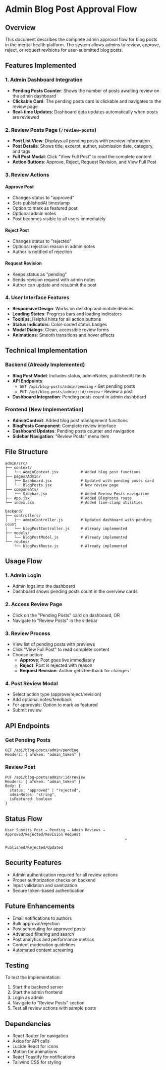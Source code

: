 # Admin Blog Post Approval Flow

## Overview

This document describes the complete admin approval flow for blog posts in the mental health platform. The system allows admins to review, approve, reject, or request revisions for user-submitted blog posts.

## Features Implemented

### 1. Admin Dashboard Integration

- **Pending Posts Counter**: Shows the number of posts awaiting review on the admin dashboard
- **Clickable Card**: The pending posts card is clickable and navigates to the review page
- **Real-time Updates**: Dashboard data updates automatically when posts are reviewed

### 2. Review Posts Page (`/review-posts`)

- **Post List View**: Displays all pending posts with preview information
- **Post Details**: Shows title, excerpt, author, submission date, category, and tags
- **Full Post Modal**: Click "View Full Post" to read the complete content
- **Action Buttons**: Approve, Reject, Request Revision, and View Full Post

### 3. Review Actions

#### Approve Post

- Changes status to "approved"
- Sets publishedAt timestamp
- Option to mark as featured post
- Optional admin notes
- Post becomes visible to all users immediately

#### Reject Post

- Changes status to "rejected"
- Optional rejection reason in admin notes
- Author is notified of rejection

#### Request Revision

- Keeps status as "pending"
- Sends revision request with admin notes
- Author can update and resubmit the post

### 4. User Interface Features

- **Responsive Design**: Works on desktop and mobile devices
- **Loading States**: Progress bars and loading indicators
- **Tooltips**: Helpful hints for all action buttons
- **Status Indicators**: Color-coded status badges
- **Modal Dialogs**: Clean, accessible review forms
- **Animations**: Smooth transitions and hover effects

## Technical Implementation

### Backend (Already Implemented)

- **Blog Post Model**: Includes status, adminNotes, publishedAt fields
- **API Endpoints**:
  - `GET /api/blog-posts/admin/pending` - Get pending posts
  - `PUT /api/blog-posts/admin/:id/review` - Review a post
- **Dashboard Integration**: Pending posts count in admin dashboard

### Frontend (New Implementation)

- **AdminContext**: Added blog post management functions
- **BlogPosts Component**: Complete review interface
- **Dashboard Updates**: Pending posts counter and navigation
- **Sidebar Navigation**: "Review Posts" menu item

## File Structure

```
admin/src/
├── context/
│   └── AdminContext.jsx          # Added blog post functions
├── pages/Admin/
│   ├── Dashboard.jsx             # Updated with pending posts card
│   └── BlogPosts.jsx             # New review page
├── components/
│   └── Sidebar.jsx               # Added Review Posts navigation
├── App.jsx                       # Added BlogPosts route
└── index.css                     # Added line-clamp utilities

backend/
├── controllers/
│   ├── adminController.js        # Updated dashboard with pending count
│   └── blogPostController.js     # Already implemented
├── models/
│   └── blogPostModel.js          # Already implemented
└── routes/
    └── blogPostRoute.js          # Already implemented
```

## Usage Flow

### 1. Admin Login

- Admin logs into the dashboard
- Dashboard shows pending posts count in the overview cards

### 2. Access Review Page

- Click on the "Pending Posts" card on dashboard, OR
- Navigate to "Review Posts" in the sidebar

### 3. Review Process

- View list of pending posts with previews
- Click "View Full Post" to read complete content
- Choose action:
  - **Approve**: Post goes live immediately
  - **Reject**: Post is rejected with reason
  - **Request Revision**: Author gets feedback for changes

### 4. Post Review Modal

- Select action type (approve/reject/revision)
- Add optional notes/feedback
- For approvals: Option to mark as featured
- Submit review

## API Endpoints

### Get Pending Posts

```http
GET /api/blog-posts/admin/pending
Headers: { aToken: "admin_token" }
```

### Review Post

```http
PUT /api/blog-posts/admin/:id/review
Headers: { aToken: "admin_token" }
Body: {
  status: "approved" | "rejected",
  adminNotes: "string",
  isFeatured: boolean
}
```

## Status Flow

```
User Submits Post → Pending → Admin Reviews → Approved/Rejected/Revision Request
                                                      ↓
                                              Published/Rejected/Updated
```

## Security Features

- Admin authentication required for all review actions
- Proper authorization checks on backend
- Input validation and sanitization
- Secure token-based authentication

## Future Enhancements

- Email notifications to authors
- Bulk approval/rejection
- Post scheduling for approved posts
- Advanced filtering and search
- Post analytics and performance metrics
- Content moderation guidelines
- Automated content screening

## Testing

To test the implementation:

1. Start the backend server
2. Start the admin frontend
3. Login as admin
4. Navigate to "Review Posts" section
5. Test all review actions with sample posts

## Dependencies

- React Router for navigation
- Axios for API calls
- Lucide React for icons
- Motion for animations
- React Toastify for notifications
- Tailwind CSS for styling
